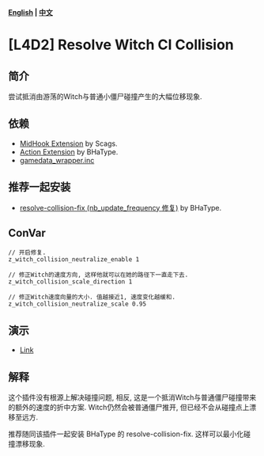 **[English](./README.md) | [中文](./README-cn.md)**

# [L4D2] Resolve Witch CI Collision

## 简介

尝试抵消由游荡的Witch与普通小僵尸碰撞产生的大幅位移现象.

## 依赖

- [MidHook Extension](https://github.com/Scags/SM-MidHooks) by Scags.
- [Action Extension](https://forums.alliedmods.net/showthread.php?t=336374) by BHaType.
- [gamedata_wrapper.inc](https://github.com/blueblur0730/modified-plugins/blob/main/include/gamedata_wrapper.inc)

## 推荐一起安装

- [resolve-collision-fix (nb_update_frequency 修复)](https://forums.alliedmods.net/showthread.php?t=344019) by BHaType.

## ConVar

```
// 开启修复.
z_witch_collision_neutralize_enable 1

// 修正Witch的速度方向, 这样他就可以在她的路径下一直走下去.
z_witch_collision_scale_direction 1

// 修正Witch速度向量的大小. 值越接近1, 速度变化越缓和.
z_witch_collision_neutralize_scale 0.95
```

## 演示

- [Link](https://www.bilibili.com/video/BV1VvJnzUEy1/)

## 解释

这个插件没有根源上解决碰撞问题, 相反, 这是一个抵消Witch与普通僵尸碰撞带来的额外的速度的折中方案. Witch仍然会被普通僵尸推开, 但已经不会从碰撞点上漂移至远方.

推荐随同该插件一起安装 BHaType 的 resolve-collision-fix. 这样可以最小化碰撞漂移现象.
